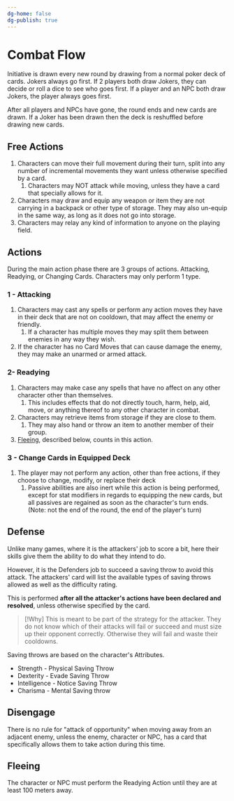 ```yaml
---
dg-home: false
dg-publish: true
---
```


# Combat Flow

Initiative is drawn every new round by drawing from a normal poker deck of cards. Jokers always go first. If 2 players both draw Jokers, they can decide or roll a dice to see who goes first. If a player and an NPC both draw Jokers, the player always goes first.

After all players and NPCs have gone, the round ends and new cards are drawn. If a Joker has been drawn then the deck is reshuffled before drawing new cards.

## Free Actions

1. Characters can move their full movement during their turn, split into any number of incremental movements they want unless otherwise specified by a card.
   1. Characters may NOT attack while moving, unless they have a card that specially allows for it.
2. Characters may draw and equip any weapon or item they are not carrying in a backpack or other type of storage. They may also un-equip in the same way, as long as it does not go into storage.
3. Characters may relay any kind of information to anyone on the playing field.

## Actions

During the main action phase there are 3 groups of actions. Attacking, Readying, or Changing Cards. Characters may only perform 1 type.

### 1 - Attacking

1. Characters may cast any spells or perform any action moves they have in their deck that are not on cooldown, that may affect the enemy or friendly.
   1. If a character has multiple moves they may split them between enemies in any way they wish.
2. If the character has no Card Moves that can cause damage the enemy, they may make an unarmed or armed attack.

### 2- Readying

1. Characters may make case any spells that have no affect on any other character other than themselves.
   1. This includes effects that do not directly touch, harm, help, aid, move, or anything thereof to any other character in combat.
2. Characters may retrieve items from storage if they are close to them.
   1. They may also hand or throw an item to another member of their group.
3. [Fleeing](#fleeing), described below, counts in this action.

### 3 - Change Cards in Equipped Deck

1. The player may not perform any action, other than free actions, if they choose to change, modify, or replace their deck
   1. Passive abilities are also inert while this action is being performed, except for stat modifiers in regards to equipping the new cards, but all passives are regained as soon as the character's turn ends. (Note: not the end of the round, the end of the player's turn)

## Defense

Unlike many games, where it is the attackers' job to score a bit, here their skills give them the ability to do what they intend to do.

However, it is the Defenders job to succeed a saving throw to avoid this attack. The attackers' card will list the available types of saving throws allowed as well as the difficulty rating.

This is performed **after all the attacker's actions have been declared and resolved**, unless otherwise specified by the card.

> [!Why]
> This is meant to be part of the strategy for the attacker. They do not know which of their attacks will fail or succeed and must size up their opponent correctly. Otherwise they will fail and waste their cooldowns.

Saving throws are based on the character's Attributes.

- Strength - Physical Saving Throw
- Dexterity - Evade Saving Throw
- Intelligence - Notice Saving Throw
- Charisma - Mental Saving throw

## Disengage

There is no rule for "attack of opportunity" when moving away from an adjacent enemy, unless the enemy, character or NPC, has a card that specifically allows them to take action during this time.

## Fleeing

The character or NPC must perform the Readying Action until they are at least 100 meters away.
